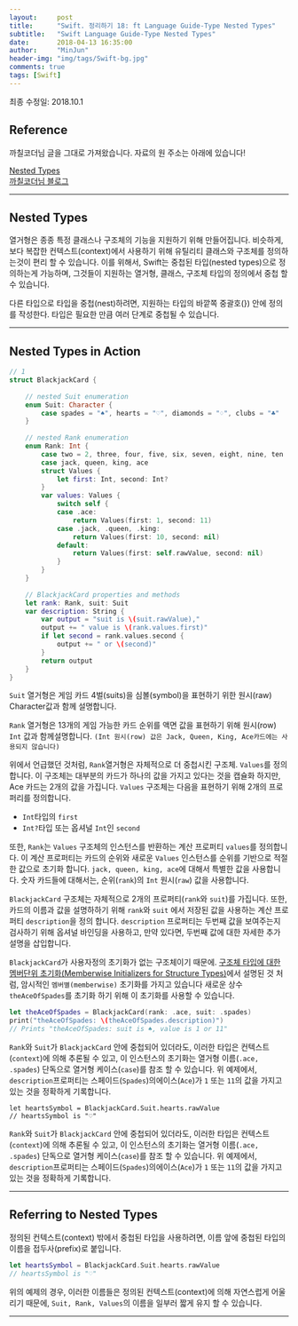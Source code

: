 ```yaml
---
layout:     post
title:      "Swift. 정리하기 18: ft Language Guide-Type Nested Types"
subtitle:   "Swift Language Guide-Type Nested Types"
date:       2018-04-13 16:35:00
author:     "MinJun"
header-img: "img/tags/Swift-bg.jpg"
comments: true 
tags: [Swift]
---
```


최종 수정일: 2018.10.1

## Reference 

까칠코더님 글을 그대로 가져왔습니다. 자료의 원 주소는 아래에 있습니다! 

[Nested Types](https://developer.apple.com/library/content/documentation/Swift/Conceptual/Swift_Programming_Language/NestedTypes.html#//apple_ref/doc/uid/TP40014097-CH23-ID242)<br>
[까칠코더님 블로그](http://kka7.tistory.com/125?category=919617)

---

## Nested Types

열거형은 종종 특정 클래스나 구조체의 기능을 지원하기 위해 만들어집니다. 비슷하게, 보다 복잡한 컨텍스트(context)에서 사용하기 위해 유틸리티 클래스와 구조체를 정의하는것이 편리 할 수 있습니다. 이를 위해서, Swift는 중첩된 타입(nested types)으로 정의하는게 가능하며, 그것들이 지원하는 열거형, 클래스, 구조체 타입의 정의에서 중첩 할 수 있습니다.

다른 타입으로 타입을 중첩(nest)하려면, 지원하는 타입의 바깥쪽 중괄호(}) 안에 정의를 작성한다. 타입은 필요한 만큼 여러 단계로 중첩될 수 있습니다.

---

## Nested Types in Action

```swift
// 1
struct BlackjackCard {
    
    // nested Suit enumeration
    enum Suit: Character {
        case spades = "♠", hearts = "♡", diamonds = "♢", clubs = "♣"
    }
    
    // nested Rank enumeration
    enum Rank: Int {
        case two = 2, three, four, five, six, seven, eight, nine, ten
        case jack, queen, king, ace
        struct Values {
            let first: Int, second: Int?
        }
        var values: Values {
            switch self {
            case .ace:
                return Values(first: 1, second: 11)
            case .jack, .queen, .king:
                return Values(first: 10, second: nil)
            default:
                return Values(first: self.rawValue, second: nil)
            }
        }
    }
    
    // BlackjackCard properties and methods
    let rank: Rank, suit: Suit
    var description: String {
        var output = "suit is \(suit.rawValue),"
        output += " value is \(rank.values.first)"
        if let second = rank.values.second {
            output += " or \(second)"
        }
        return output
    }
}
```

`Suit` 열거형은 게임 카드 4벌(suits)을 심볼(symbol)을 표현하기 위한 원시(raw) Character값과 함께 설명합니다.

`Rank` 열거형은 13개의 게임 가능한 카드 순위를 액면 값을 표현하기 위해 원시(row) `Int` 값과 함께설명합니다. `(Int 원시(row) 값은 Jack, Queen, King, Ace카드에는 사용되지 않습니다)`

위에서 언급했던 것처럼, `Rank`열거형은 자체적으로 더 중첩시킨 구조체. `Values`를 정의합니다. 이 구조체는 대부분의 카드가 하나의 값을 가지고 있다는 것을 캡슐화 하지만, Ace 카드는 2개의 값을 가집니다. `Values` 구조체는 다음을 표현하기 위해 2개의 프로퍼리를 정의합니다.

- `Int`타입의 `first`
- `Int?`타입 또는 옵셔널 `Int`인 `second`


또한, `Rank`는 `Values` 구조체의 인스턴스를 반환하는 계산 프로퍼티 `values`를 정의합니다. 이 계산 프로퍼티는 카드의 순위와 새로운 `Values` 인스턴스를 순위를 기반으로 적절한 값으로 초기화 합니다. `jack, queen, king, ace`에 대해서 특별한 값을 사용합니다. 숫자 카드들에 대해서는, 순위(`rank`)의 `Int` 원시(`raw`) 값을 사용합니다.

`BlackjackCard` 구조체는 자체적으로 2개의 프로퍼티(`rank`와 `suit`)를 가집니다. 또한, 카드의 이름과 값을 설명하하기 위해 `rank`와 `suit` 에서 저장된 값을 사용하는 계산 프로퍼티 `description`을 정의 합니다. `description` 프로퍼티는 두번째 값을 보여주는지 검사하기 위해 옵셔널 바인딩을 사용하고, 만약 있다면, 두번째 값에 대한 자세한 추가 설명을 삽입합니다.

`BlackjackCard`가 사용자정의 초기화가 없는 구조체이기 때문에. [구조체 타입에 대한 멤버단위 초기화(Memberwise Initializers for Structure Types)](https://docs.swift.org/swift-book/LanguageGuide/Initialization.html#ID214)에서 설명된 것 처럼, 암시적인 `멤버별(memberwise)` 초기화를 가지고 있습니다 새로운 상수 `theAceOfSpades`를 초기화 하기 위해 이 초기화를 사용할 수 있습니다.

```swift
let theAceOfSpades = BlackjackCard(rank: .ace, suit: .spades)
print("theAceOfSpades: \(theAceOfSpades.description)")
// Prints "theAceOfSpades: suit is ♠, value is 1 or 11"
```

`Rank`와 `Suit`가 `BlackjackCard` 안에 중첩되어 있더라도, 이러한 타입은 컨텍스트(`context`)에 의해 추론될 수 있고, 이 인스턴스의 초기화는 열거형 이름(`.ace, .spades`) 단독으로 열거형 케이스(`case`)를 참조 할 수 있습니다. 위 예제에서, `description`프로퍼티는 스페이드(`Spades`)의에이스(`Ace`)가 `1` 또는 `11`의 값을 가지고 있는 것을 정확하게 기록합니다.

```
let heartsSymbol = BlackjackCard.Suit.hearts.rawValue
// heartsSymbol is "♡"
```

`Rank`와 `Suit`가 `BlackjackCard` 안에 중첩되어 있더라도, 이러한 타입은 컨텍스트(`context`)에 의해 추론될 수 있고, 이 인스턴스의 초기화는 열거형 이름(`.ace, .spades`) 단독으로 열거형 케이스(`case`)를 참조 할 수 있습니다. 위 예제에서, `description`프로퍼티는 스페이드(`Spades`)의에이스(`Ace`)가 `1` 또는 `11`의 값을 가지고 있는 것을 정확하게 기록합니다.




---

## Referring to Nested Types

정의된 컨텍스트(context) 밖에서 중첩된 타입을 사용하려면, 이름 앞에 중첩된 타입의 이름을 접두사(prefix)로 붙입니다.

```swift
let heartsSymbol = BlackjackCard.Suit.hearts.rawValue
// heartsSymbol is "♡"
```

위의 예제의 경우, 이러한 이름들은 정의된 컨텍스트(context)에 의해 자연스럽게 어울리기 때문에, `Suit, Rank, Values`의 이름을 일부러 짧게 유지 할 수 있습니다.

---



